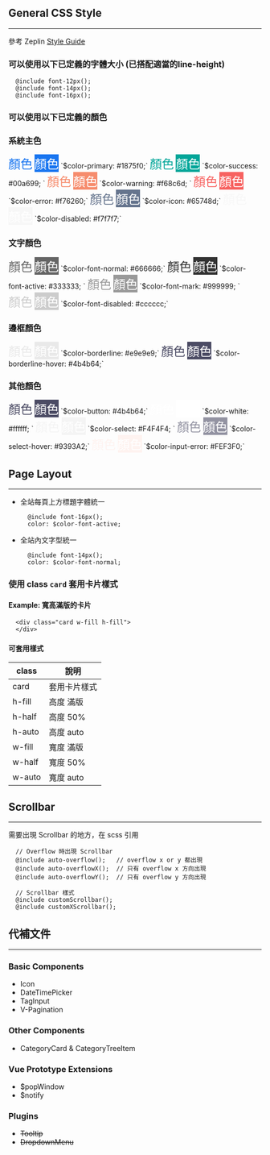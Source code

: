 ## General CSS Style
---
參考 Zeplin [Style Guide](https://app.zeplin.io/project/5ad950fa2fd3d795016d89e2/screen/5b077259592aae584688458f)

### 可以使用以下已定義的字體大小 (已搭配適當的line-height)
```
  @include font-12px();
  @include font-14px();
  @include font-16px();
```

### 可以使用以下已定義的顏色

### 系統主色
<div style="display: inline-block"><font color=#1875f0 size=5>顏色</font></div> <div style="display:inline-flex;background-color:#1875f0; color: white"><font size=5>顏色</font></div> `$color-primary: #1875f0;` 

<div style="display: inline-block"><font color=#00a699 size=5>顏色</font></div> <div style="display:inline-flex;background-color:#00a699; color: white"><font size=5>顏色</font></div> `$color-success: #00a699; `

<div style="display: inline-block"><font color=#f68c6d size=5>顏色</font></div> <div style="display:inline-flex;background-color:#f68c6d; color: white"><font size=5>顏色</font></div> `$color-warning: #f68c6d; ` 

<div style="display: inline-block"><font color=#f76260 size=5>顏色</font></div> <div style="display:inline-flex;background-color:#f76260; color: white"><font size=5>顏色</font></div> `$color-error: #f76260;`

<div style="display: inline-block"><font color=#65748d size=5>顏色</font></div> <div style="display:inline-flex;background-color:#65748d; color: white"><font size=5>顏色</font></div> `$color-icon: #65748d;`

<div style="display: inline-block"><font color=#f7f7f7 size=5>顏色</font></div> <div style="display:inline-flex;background-color:#f7f7f7; color: white"><font size=5>顏色</font></div> `$color-disabled: #f7f7f7;`


### 文字顏色
<div style="display: inline-block"><font color=#666666 size=5>顏色</font></div> <div style="display:inline-flex;background-color:#666666; color: white"><font size=5>顏色</font></div> `$color-font-normal: #666666;` 

<div style="display: inline-block"><font color=#333333 size=5>顏色</font></div> <div style="display:inline-flex;background-color:#333333; color: white"><font size=5>顏色</font></div> `$color-font-active: #333333; `

<div style="display: inline-block"><font color=#999999 size=5>顏色</font></div> <div style="display:inline-flex;background-color:#999999; color: white"><font size=5>顏色</font></div> `$color-font-mark: #999999; ` 

<div style="display: inline-block"><font color=#cccccc size=5>顏色</font></div> <div style="display:inline-flex;background-color:#cccccc;color: white"><font size=5>顏色</font></div> `$color-font-disabled: #cccccc;`


### 邊框顏色
<div style="display: inline-block"><font color=#e9e9e9 size=5>顏色</font></div> <div style="display:inline-flex;background-color:#e9e9e9; color: white"><font size=5>顏色</font></div> `$color-borderline: #e9e9e9;` 

<div style="display: inline-block"><font color=#4b4b64 size=5>顏色</font></div> <div style="display:inline-flex;background-color:#4b4b64; color: white"><font size=5>顏色</font></div> `$color-borderline-hover: #4b4b64;`


### 其他顏色
<div style="display: inline-block"><font color=#4b4b64 size=5>顏色</font></div> <div style="display:inline-flex;background-color:#4b4b64; color: white"><font size=5>顏色</font></div> `$color-button: #4b4b64;` 

<div style="display: inline-block"><font color=#ffffff size=5>顏色</font></div> <div style="display:inline-flex;background-color:#ffffff; color: white"><font size=5>顏色</font></div> `$color-white: #ffffff; `

<div style="display: inline-block"><font color=#F4F4F4 size=5>顏色</font></div> <div style="display:inline-flex;background-color:#F4F4F4; color: white"><font size=5>顏色</font></div> `$color-select: #F4F4F4; ` 

<div style="display: inline-block"><font color=#9393A2 size=5>顏色</font></div> <div style="display:inline-flex;background-color:#9393A2; color: white"><font size=5>顏色</font></div> `$color-select-hover: #9393A2;`

<div style="display: inline-block"><font color=#FEF3F0 size=5>顏色</font></div> <div style="display:inline-flex;background-color:#FEF3F0; color: white"><font size=5>顏色</font></div> `$color-input-error: #FEF3F0;`


## Page Layout
---
* 全站每頁上方標題字體統一
  ```
    @include font-16px();
    color: $color-font-active;
  ```

* 全站內文字型統一
  ```
    @include font-14px();
    color: $color-font-normal;
  ```

### 使用 class `card` 套用卡片樣式

#### Example: 寬高滿版的卡片
```
  <div class="card w-fill h-fill">
  </div>
```

#### 可套用樣式
| class | 說明 |
| --- | --- |
| card | 套用卡片樣式
| h-fill | 高度 滿版
| h-half | 高度 50%
| h-auto | 高度 auto
| w-fill | 寬度 滿版
| w-half | 寬度 50%
| w-auto | 寬度 auto


## Scrollbar
---
需要出現 Scrollbar 的地方，在 scss 引用

```
  // Overflow 時出現 Scrollbar
  @include auto-overflow();   // overflow x or y 都出現
  @include auto-overflowX();  // 只有 overflow x 方向出現
  @include auto-overflowY();  // 只有 overflow y 方向出現

  // Scrollbar 樣式
  @include customScrollbar();
  @include customXScrollbar();
```

## 代補文件
---
### Basic Components
* Icon
* DateTimePicker
* TagInput
* V-Pagination

### Other Components
* CategoryCard & CategoryTreeItem

### Vue Prototype Extensions
* $popWindow
* $notify

### Plugins
* <s>Tooltip</s>
* <s>DropdownMenu</s>